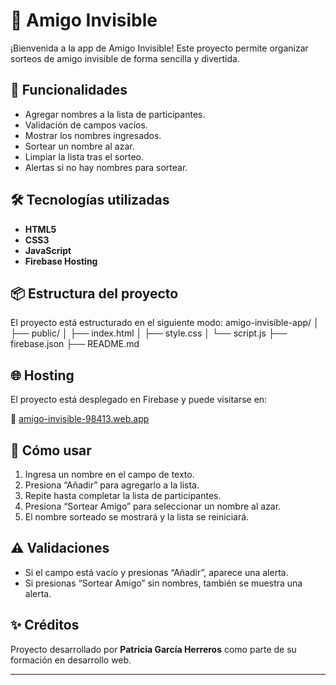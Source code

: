 # 🎁 Amigo Invisible

¡Bienvenida a la app de Amigo Invisible! Este proyecto permite organizar sorteos de amigo invisible de forma sencilla y divertida.

## 🚀 Funcionalidades

- Agregar nombres a la lista de participantes.
- Validación de campos vacíos.
- Mostrar los nombres ingresados.
- Sortear un nombre al azar.
- Limpiar la lista tras el sorteo.
- Alertas si no hay nombres para sortear.

## 🛠️ Tecnologías utilizadas

- **HTML5**
- **CSS3**
- **JavaScript**
- **Firebase Hosting**

## 📦 Estructura del proyecto

El proyecto está estructurado en el siguiente modo:
amigo-invisible-app/ 
│ 
├── public/ 
│ ├── index.html 
│ ├── style.css 
│ └── script.js 
├── firebase.json 
├── README.md


## 🌐 Hosting

El proyecto está desplegado en Firebase y puede visitarse en:

🔗 [amigo-invisible-98413.web.app](https://amigo-invisible-98413.web.app/index.html)

## 📌 Cómo usar

1. Ingresa un nombre en el campo de texto.
2. Presiona “Añadir” para agregarlo a la lista.
3. Repite hasta completar la lista de participantes.
4. Presiona “Sortear Amigo” para seleccionar un nombre al azar.
5. El nombre sorteado se mostrará y la lista se reiniciará.

## ⚠️ Validaciones

- Si el campo está vacío y presionas “Añadir”, aparece una alerta.
- Si presionas “Sortear Amigo” sin nombres, también se muestra una alerta.

## ✨ Créditos

Proyecto desarrollado por **Patricia García Herreros** como parte de su formación en desarrollo web.

---


